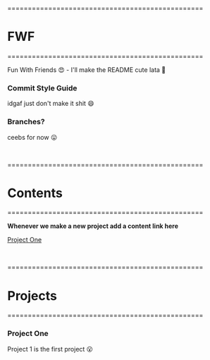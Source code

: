 ================================================
# FWF
================================================

Fun With Friends :heart_eyes: - I'll make the README cute lata :slightly_smiling_face:

### Commit Style Guide

idgaf just don't make it shit :smile:

### Branches?

ceebs for now :stuck_out_tongue:

<br/>

================================================
# Contents
================================================

**Whenever we make a new project add a content link here**

[Project One](#project-one)

<br/>

================================================
# Projects
================================================

### Project One

Project 1 is the first project :open_mouth:

<br/>
